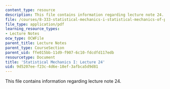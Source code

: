 ```yaml
---
content_type: resource
description: This file contains information regarding lecture note 24.
file: /courses/8-333-statistical-mechanics-i-statistical-mechanics-of-particles-fall-2013/9d5207eef23c4d6e18ef3afbca5d9d81_MIT8_333F13_Lec24.pdf
file_type: application/pdf
learning_resource_types:
- Lecture Notes
ocw_type: OCWFile
parent_title: Lecture Notes
parent_type: CourseSection
parent_uid: ffe015bb-11d9-f907-6c10-fdcdfd117edb
resourcetype: Document
title: 'Statistical Mechanics I: Lecture 24'
uid: 9d5207ee-f23c-4d6e-18ef-3afbca5d9d81
---
```

This file contains information regarding lecture note 24.

